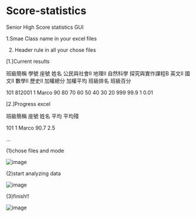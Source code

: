 # Score-statistics

Senior High Score statistics GUI

1.Smae Class name in your excel files

2. Header rule in all your chose files

[1.]Current results

班級簡稱	  學號	  座號	  姓名	公民與社會Ⅱ	地理Ⅱ	自然科學 探究與實作課程B	英文Ⅱ	國文Ⅱ	數學Ⅱ	歷史Ⅱ	加權總分	加權平均	班級排名	班級百分

101       812001    1     Marco     90        80    70        60          50      40    30  20    999      99.9       1       0.01

[2.]Progress excel

班級簡稱	座號	姓名	平均	平均殘

101       1    Marco 90.7  2.5

...

(1)chose files and mode

![image](https://github.com/marcovwu/Score-statistics/blob/master/file_image/chose.JPG)

(2)start analyzing data

![image](https://github.com/marcovwu/Score-statistics/blob/master/file_image/run.JPG)

(3)finish!!

![image](https://github.com/marcovwu/Score-statistics/blob/master/file_image/finish.JPG)
